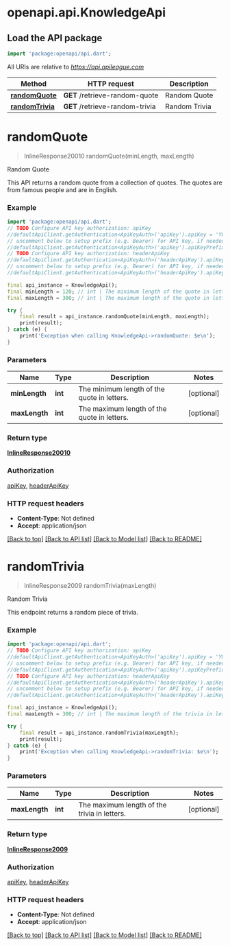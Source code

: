 # openapi.api.KnowledgeApi

## Load the API package
```dart
import 'package:openapi/api.dart';
```

All URIs are relative to *https://api.apileague.com*

Method | HTTP request | Description
------------- | ------------- | -------------
[**randomQuote**](KnowledgeApi.md#randomquote) | **GET** /retrieve-random-quote | Random Quote
[**randomTrivia**](KnowledgeApi.md#randomtrivia) | **GET** /retrieve-random-trivia | Random Trivia


# **randomQuote**
> InlineResponse20010 randomQuote(minLength, maxLength)

Random Quote

This API returns a random quote from a collection of quotes. The quotes are from famous people and are in English.

### Example
```dart
import 'package:openapi/api.dart';
// TODO Configure API key authorization: apiKey
//defaultApiClient.getAuthentication<ApiKeyAuth>('apiKey').apiKey = 'YOUR_API_KEY';
// uncomment below to setup prefix (e.g. Bearer) for API key, if needed
//defaultApiClient.getAuthentication<ApiKeyAuth>('apiKey').apiKeyPrefix = 'Bearer';
// TODO Configure API key authorization: headerApiKey
//defaultApiClient.getAuthentication<ApiKeyAuth>('headerApiKey').apiKey = 'YOUR_API_KEY';
// uncomment below to setup prefix (e.g. Bearer) for API key, if needed
//defaultApiClient.getAuthentication<ApiKeyAuth>('headerApiKey').apiKeyPrefix = 'Bearer';

final api_instance = KnowledgeApi();
final minLength = 120; // int | The minimum length of the quote in letters.
final maxLength = 300; // int | The maximum length of the quote in letters.

try {
    final result = api_instance.randomQuote(minLength, maxLength);
    print(result);
} catch (e) {
    print('Exception when calling KnowledgeApi->randomQuote: $e\n');
}
```

### Parameters

Name | Type | Description  | Notes
------------- | ------------- | ------------- | -------------
 **minLength** | **int**| The minimum length of the quote in letters. | [optional] 
 **maxLength** | **int**| The maximum length of the quote in letters. | [optional] 

### Return type

[**InlineResponse20010**](InlineResponse20010.md)

### Authorization

[apiKey](../README.md#apiKey), [headerApiKey](../README.md#headerApiKey)

### HTTP request headers

 - **Content-Type**: Not defined
 - **Accept**: application/json

[[Back to top]](#) [[Back to API list]](../README.md#documentation-for-api-endpoints) [[Back to Model list]](../README.md#documentation-for-models) [[Back to README]](../README.md)

# **randomTrivia**
> InlineResponse2009 randomTrivia(maxLength)

Random Trivia

This endpoint returns a random piece of trivia.

### Example
```dart
import 'package:openapi/api.dart';
// TODO Configure API key authorization: apiKey
//defaultApiClient.getAuthentication<ApiKeyAuth>('apiKey').apiKey = 'YOUR_API_KEY';
// uncomment below to setup prefix (e.g. Bearer) for API key, if needed
//defaultApiClient.getAuthentication<ApiKeyAuth>('apiKey').apiKeyPrefix = 'Bearer';
// TODO Configure API key authorization: headerApiKey
//defaultApiClient.getAuthentication<ApiKeyAuth>('headerApiKey').apiKey = 'YOUR_API_KEY';
// uncomment below to setup prefix (e.g. Bearer) for API key, if needed
//defaultApiClient.getAuthentication<ApiKeyAuth>('headerApiKey').apiKeyPrefix = 'Bearer';

final api_instance = KnowledgeApi();
final maxLength = 300; // int | The maximum length of the trivia in letters.

try {
    final result = api_instance.randomTrivia(maxLength);
    print(result);
} catch (e) {
    print('Exception when calling KnowledgeApi->randomTrivia: $e\n');
}
```

### Parameters

Name | Type | Description  | Notes
------------- | ------------- | ------------- | -------------
 **maxLength** | **int**| The maximum length of the trivia in letters. | [optional] 

### Return type

[**InlineResponse2009**](InlineResponse2009.md)

### Authorization

[apiKey](../README.md#apiKey), [headerApiKey](../README.md#headerApiKey)

### HTTP request headers

 - **Content-Type**: Not defined
 - **Accept**: application/json

[[Back to top]](#) [[Back to API list]](../README.md#documentation-for-api-endpoints) [[Back to Model list]](../README.md#documentation-for-models) [[Back to README]](../README.md)

